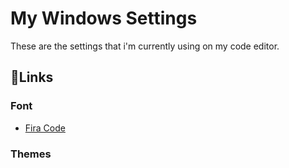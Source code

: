 # My Windows Settings
These are the settings that i'm currently using on my code editor.

## 🔗Links
### Font
- [Fira Code](https://github.com/tonsky/FiraCode)

### Themes